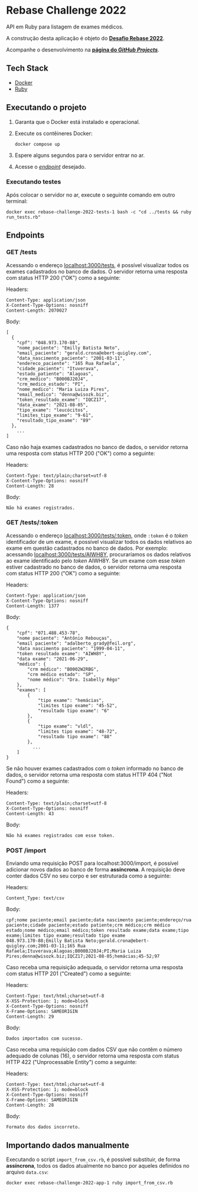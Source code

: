 # Rebase Challenge 2022

API em Ruby para listagem de exames médicos.

A construção desta aplicação é objeto do [**Desafio Rebase 2022**](https://git.campuscode.com.br/core-team/rebase-challenge-2022).

Acompanhe o desenvolvimento na [**página do _GitHub Projects_**](https://github.com/users/mfornaciari/projects/3).

## Tech Stack

* [Docker](https://www.docker.com/)
* [Ruby](https://www.ruby-lang.org/en/)

## Executando o projeto

1. Garanta que o Docker está instalado e operacional.
2. Execute os contêineres Docker:

    ```text
    docker compose up
    ```

3. Espere alguns segundos para o servidor entrar no ar.
4. Acesse o [_endpoint_](#endpoints) desejado.

### Executando testes

Após colocar o servidor no ar, execute o seguinte comando em outro terminal:

```text
docker exec rebase-challenge-2022-tests-1 bash -c "cd ../tests && ruby run_tests.rb"
```

## Endpoints

### GET /tests

Acessando o endereço <localhost:3000/tests>, é possível visualizar todos os exames cadastrados no banco de dados. O servidor retorna uma resposta com status HTTP 200 ("OK") como a seguinte:

Headers:

```text
Content-Type: application/json
X-Content-Type-Options: nosniff
Content-Length: 2070027
```

Body:

```text
[
  {
    "cpf": "048.973.170-88",
    "nome_paciente": "Emilly Batista Neto",
    "email_paciente": "gerald.crona@ebert-quigley.com",
    "data_nascimento_paciente": "2001-03-11",
    "endereco_paciente": "165 Rua Rafaela",
    "cidade_paciente": "Ituverava",
    "estado_patiente": "Alagoas",
    "crm_medico": "B000BJ20J4",
    "crm_medico_estado": "PI",
    "nome_medico": "Maria Luiza Pires",
    "email_medico": "denna@wisozk.biz",
    "token_resultado_exame": "IQCZ17",
    "data_exame": "2021-08-05",
    "tipo_exame": "leucócitos",
    "limites_tipo_exame": "9-61",
    "resultado_tipo_exame": "89"
  },
    ...
]
```

Caso não haja exames cadastrados no banco de dados, o servidor retorna uma resposta com status HTTP 200 ("OK") como a seguinte:

Headers:

```text
Content-Type: text/plain;charset=utf-8
X-Content-Type-Options: nosniff
Content-Length: 28
```

Body:

```text
Não há exames registrados.
```

### GET /tests/:token

Acessando o endereço <localhost:3000/tests/:token>, onde `:token` é o _token_ identificador de um exame, é possível visualizar todos os dados relativos ao exame em questão cadastrados no banco de dados. Por exemplo: acessando <localhost:3000/tests/AIWH8Y>, procuraríamos os dados relativos ao exame identificado pelo _token_ AIWH8Y. Se um exame com esse _token_ estiver cadastrado no banco de dados, o servidor retorna uma resposta com status HTTP 200 ("OK") como a seguinte:

Headers:

```text
Content-Type: application/json
X-Content-Type-Options: nosniff
Content-Length: 1377
```

Body:

```text
{
    "cpf": "071.488.453-78",
    "nome paciente": "Antônio Rebouças",
    "email paciente": "adalberto_grady@feil.org",
    "data nascimento paciente": "1999-04-11",
    "token resultado exame": "AIWH8Y",
    "data exame": "2021-06-29",
    "médico": {
        "crm médico": "B0002W2RBG",
        "crm médico estado": "SP",
        "nome médico": "Dra. Isabelly Rêgo"
    },
    "exames": [
        {
            "tipo exame": "hemácias",
            "limites tipo exame": "45-52",
            "resultado tipo exame": "6"
        },
        {
            "tipo exame": "vldl",
            "limites tipo exame": "48-72",
            "resultado tipo exame": "88"
        },
          ...
    ]
}
```

Se não houver exames cadastrados com o _token_ informado no banco de dados, o servidor retorna uma resposta com status HTTP 404 ("Not Found") como a seguinte:

Headers:

```text
Content-Type: text/plain;charset=utf-8
X-Content-Type-Options: nosniff
Content-Length: 43
```

Body:

```text
Não há exames registrados com esse token.
```

### POST /import

Enviando uma requisição POST para localhost:3000/import, é possível adicionar novos dados ao banco de forma **assíncrona**. A requisição deve conter dados CSV no seu corpo e ser estruturada como a seguinte:

Headers:

```text
Content_Type: text/csv
```

Body:

```text
cpf;nome paciente;email paciente;data nascimento paciente;endereço/rua paciente;cidade paciente;estado patiente;crm médico;crm médico estado;nome médico;email médico;token resultado exame;data exame;tipo exame;limites tipo exame;resultado tipo exame
048.973.170-88;Emilly Batista Neto;gerald.crona@ebert-quigley.com;2001-03-11;165 Rua Rafaela;Ituverava;Alagoas;B000BJ20J4;PI;Maria Luiza Pires;denna@wisozk.biz;IQCZ17;2021-08-05;hemácias;45-52;97
```

Caso receba uma requisição adequada, o servidor retorna uma resposta com status HTTP 201 ("Created") como a seguinte:

Headers:

```text
Content-Type: text/html;charset=utf-8
X-XSS-Protection: 1; mode=block
X-Content-Type-Options: nosniff
X-Frame-Options: SAMEORIGIN
Content-Length: 29
```

Body:

```text
Dados importados com sucesso.
```

Caso receba uma requisição com dados CSV que não contêm o número adequado de colunas (16), o servidor retorna uma resposta com status HTTP 422 ("Unprocessable Entity") como a seguinte:

Headers:

```text
Content-Type: text/html;charset=utf-8
X-XSS-Protection: 1; mode=block
X-Content-Type-Options: nosniff
X-Frame-Options: SAMEORIGIN
Content-Length: 28
```

Body:

```text
Formato dos dados incorreto.
```

## Importando dados manualmente

Executando o script `import_from_csv.rb`, é possível substituir, de forma **assíncrona**, todos os dados atualmente no banco por aqueles definidos no arquivo `data.csv`:

```text
docker exec rebase-challenge-2022-app-1 ruby import_from_csv.rb
```
